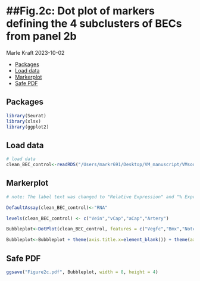 ##Fig.2c: Dot plot of markers defining the 4 subclusters of BECs from panel 2b
================
Marle Kraft
2023-10-02

- [Packages](#packages)
- [Load data](#load-data)
- [Markerplot](#markerplot)
- [Safe PDF](#safe-pdf)

## Packages

``` r
library(Seurat)
library(xlsx)
library(ggplot2)
```

## Load data

``` r
# load data
clean_BEC_control<-readRDS("/Users/markr691/Desktop/VM_manuscript/VMsourcecode/clean_BEC_control.rds")
```

## Markerplot

``` r
# note: The label text was changed to "Relative Expression" and "% Expression" retrospectively in Adobe Illustrator.

DefaultAssay(clean_BEC_control)<-"RNA"

levels(clean_BEC_control) <- c("Vein","vCap","aCap","Artery")

Bubbleplot<-DotPlot(clean_BEC_control, features = c("Vegfc","Bmx","Notch1","Ly6a","Hey1","Cldn5","Sox17","Dll4","Itga1","Cd36","Nrp1","Aqp7","Cxcl12","Tgfbr3","Pltp","Scarb1","Myc","Angpt2","Col15a1","Nrp2","Emcn","Plvap","Vwf","Apoe","Selp","Sele","Bmp4","Nr2f2","Ackr1","Icam1","Klf2","Vcam1"), scale = TRUE, cols=c("RdYlBu"), dot.scale=5) + RotatedAxis() + theme(axis.text.x = element_text(angle = 90, vjust =-0.05, hjust = -0.05)) + scale_x_discrete(position="top")

Bubbleplot<-Bubbleplot + theme(axis.title.x=element_blank()) + theme(axis.title.y=element_blank()) + theme(legend.position="bottom") + theme(legend.text = element_text(size=7)) + theme(legend.title = element_text(size=10))
```

## Safe PDF

``` r
ggsave("Figure2c.pdf", Bubbleplot, width = 8, height = 4)
```
